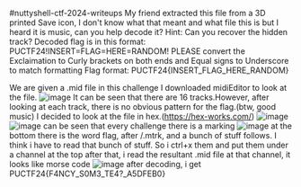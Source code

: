 #nuttyshell-ctf-2024-writeups
My friend extracted this file from a 3D printed Save icon, I don't know what that meant and what file this is but I heard it is music, can you help decode it?
Hint: Can you recover the hidden track?
Decoded flag is in this format: PUCTF24!INSERT=FLAG=HERE=RANDOM! PLEASE convert the Exclaimation to Curly brackets on both ends and Equal signs to Underscore to match formatting
Flag format: PUCTF24{INSERT_FLAG_HERE_RANDOM}

We are given a .mid file in this challenge
I downloaded midiEditor to look at the file.
![image](https://github.com/STC-STEM/nuttyshell-ctf-2024-writeups/assets/94276358/8bc68a78-db9d-415f-a378-a83ee075afae)
It can be seen that there are 16 tracks.However, after looking at each track, there is no obvious pattern for the flag.(btw, good music)
I decided to look at the file in hex.(https://hex-works.com/)
![image](https://github.com/STC-STEM/nuttyshell-ctf-2024-writeups/assets/94276358/681a36b4-e107-4980-b4b4-d8c2804dbc96)
![image](https://github.com/STC-STEM/nuttyshell-ctf-2024-writeups/assets/94276358/a679dbb3-8fbb-40c4-9fc5-97de96bc9d40)
can be seen that every challenge there is a marking
![image](https://github.com/STC-STEM/nuttyshell-ctf-2024-writeups/assets/94276358/e8ea6673-90aa-49d9-b879-66a5930b5899)
at the bottom there is the word flag, after /.mtrk, and a bunch of stuff follows.
I think i have to read that bunch of stuff.
So i ctrl+x them and put them under a channel at the top
after that, i read the resultant .mid file
at that channel, it looks like morse code
![image](https://github.com/STC-STEM/nuttyshell-ctf-2024-writeups/assets/94276358/a672dd88-85d3-4c74-840f-b0ce21b93980)
after decoding, i get PUCTF24{F4NCY_S0M3_TE4?_A5DFEB0}

